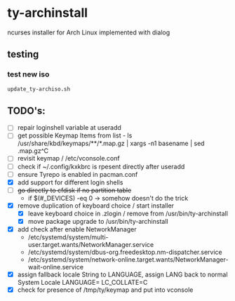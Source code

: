 # ty-archinstall
ncurses installer for Arch Linux implemented with dialog
## testing
### test new iso
```bash
update_ty-archiso.sh
```


## TODO's:
- [ ] repair loginshell variable at useradd
- [ ] get possible Keymap Items from list
        - ls /usr/share/kbd/keymaps/**/*.map.gz | xargs -n1 basename | sed .map.gz^C
- [ ] revisit keymap / /etc/vconsole.conf
- [ ] check if ~/.config/kxkbrc is rpesent directly after useradd
- [ ] ensure Tyrepo is enabled in pacman.conf
- [x] add support for different login shells
- [ ] ~~go directly to cfdisk if no partition table~~
    - if $(#_DEVICES) -eq 0 -> somehow doesn't do the trick
- [x] remove duplication of keyboard choice / start installer
    - [x] leave keyboard choice in .zlogin / remove from /usr/bin/ty-archinstall
    - [x] move package upgrade to /usr/bin/ty-archinstall
- [x] add check after enable NetworkManager
    - /etc/systemd/system/multi-user.target.wants/NetworkManager.service
    - /etc/systemd/system/dbus-org.freedesktop.nm-dispatcher.service
    - /etc/systemd/system/network-online.target.wants/NetworkManager-wait-online.service
- [x] assign fallback locale String to LANGUAGE, assign LANG back to normal System Locale
        LANGUAGE=
        LC_COLLATE=C
- [x] check for presence of /tmp/ty/keymap and put into vconsole

